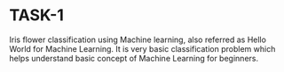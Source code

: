 # TASK-1
Iris flower classification using Machine learning, also referred as Hello World for Machine Learning. It is very basic classification problem which helps understand basic concept of Machine Learning for beginners.

